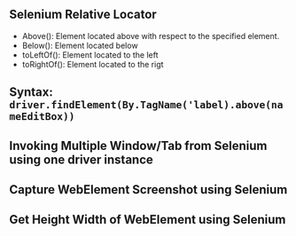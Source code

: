 ## Selenium Relative Locator
- Above(): Element located above with respect to the specified element.
- Below(): Element located below 
- toLeftOf(): Element located to the left
- toRightOf(): Element located to the rigt

Syntax:
`driver.findElement(By.TagName('label).above(nameEditBox))`
---

## Invoking Multiple Window/Tab from Selenium using one driver instance


## Capture WebElement Screenshot using Selenium
## Get Height Width of WebElement using Selenium
